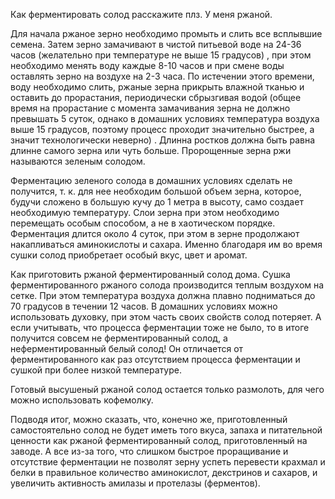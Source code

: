 Как ферментировать солод расскажите плз. У меня ржаной.

Для начала ржаное зерно необходимо промыть и слить все всплывшие семена. Затем зерно замачивают в чистой питьевой воде на 24-36 часов (желательно при температуре не выше 15 градусов) , при этом необходимо менять воду каждые 8-10 часов и при смене воды оставлять зерно на воздухе на 2-3 часа. По истечении этого времени, воду необходимо слить, ржаные зерна прикрыть влажной тканью и оставить до прорастания, периодически сбрызгивая водой (общее время на прорастание с момента замачивания зерна не должно превышать 5 суток, однако в домашних условиях температура воздуха выше 15 градусов, поэтому процесс проходит значительно быстрее, а значит технологически неверно) . Длинна ростков должна быть равна длинне самого зерна или чуть больше. Пророщенные зерна ржи называются зеленым солодом.

Ферментацию зеленого солода в домашних условиях сделать не получится, т. к. для нее необходим большой объем зерна, которое, будучи сложено в большую кучу до 1 метра в высоту, само создает необходимую температуру. Слои зерна при этом необходимо перемещать особым способом, а не в хаотическом порядке. Ферментация длится около 4 суток, при этом в зерне продолжают накапливаться аминокислоты и сахара. Именно благодаря им во время сушки солод приобретает особый вкус, цвет и аромат.

Как приготовить ржаной ферментированный солод дома.
Сушка ферментированного ржаного солода производится теплым воздухом на сетке. При этом температура воздуха должна плавно подниматься до 70 градусов в течении 12 часов. В домашних условиях можно использовать духовку, при этом часть своих свойств солод потеряет. А если учитывать, что процесса ферментации тоже не было, то в итоге получится совсем не ферментированный солод, а неферментированный белый солод! Он отличается от ферментированного как раз отсутствием процесса ферментации и сушкой при более низкой температуре.

Готовый высушеный ржаной солод остается только размолоть, для чего можно использовать кофемолку.

Подводя итог, можно сказать, что, конечно же, приготовленный самостоятельно солод не будет иметь того вкуса, запаха и питательной ценности как ржаной ферментированный солод, приготовленный на заводе. А все из-за того, что слишком быстрое проращивание и отсутствие ферментации не позволят зерну успеть перевести крахмал и белки в правильное количество аминокислот, декстринов и сахаров, и увеличить активность амилазы и протелазы (ферментов).
